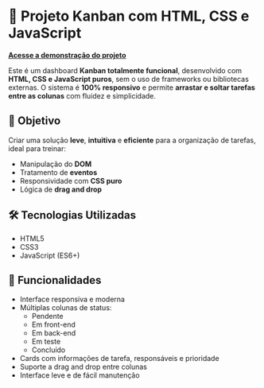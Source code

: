 # 🧩 Projeto Kanban com HTML, CSS e JavaScript

 **[Acesse a demonstração do projeto](https://iigorvidall.github.io/projeto-quadro-kanban/)**

Este é um dashboard **Kanban totalmente funcional**, desenvolvido com **HTML, CSS e JavaScript puros**, sem o uso de frameworks ou bibliotecas externas. O sistema é **100% responsivo** e permite **arrastar e soltar tarefas entre as colunas** com fluidez e simplicidade.

## 🎯 Objetivo

Criar uma solução **leve**, **intuitiva** e **eficiente** para a organização de tarefas, ideal para treinar:
- Manipulação do **DOM**
- Tratamento de **eventos**
- Responsividade com **CSS puro**
- Lógica de **drag and drop**

## 🛠️ Tecnologias Utilizadas

- HTML5
- CSS3
- JavaScript (ES6+)

## 🧱 Funcionalidades

- Interface responsiva e moderna
- Múltiplas colunas de status:
  - Pendente
  - Em front-end
  - Em back-end
  - Em teste
  - Concluído
- Cards com informações de tarefa, responsáveis e prioridade
- Suporte a drag and drop entre colunas
- Interface leve e de fácil manutenção
